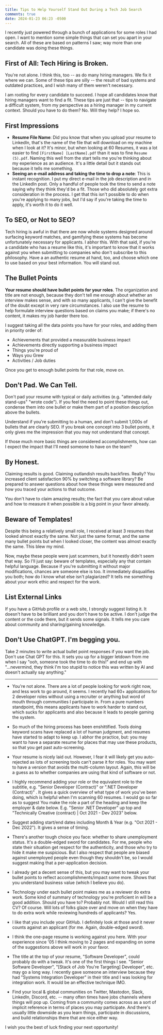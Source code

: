 ```yaml
---
title: Tips to Help Yourself Stand Out During a Tech Job Search
comments: true
date: 2024-01-23 06:23 -0500
---
```

I recently just powered through a bunch of applications for some roles I had open. I want to mention some simple things that can set you apart in your search. All of these are based on patterns I saw; way more than one candidate was doing these things.

## First of All: Tech Hiring is Broken.

You're not alone. I think this, too -- as do many hiring managers. We fix it where we can. Some of these tips are silly -- the result of bad systems and outdated practices, and I wish many of them weren't necessary.

I am rooting for every candidate to succeed. I hope all candidates know that hiring managers want to find a fit. These tips are just that -- tips to navigate a difficult system, from my perspective as a hiring manager in my current context. Should you have to do them? No. Will they help? I hope so.

## First Impressions

* **Resume File Name**: Did you know that when you upload your resume to LinkedIn, that's the name of the file that will download on my machine when I look at it? It's minor, but when looking at 60 Resumes, it was a lot easier to find `[FirstName] [LastName].pdf` than it was to fine `Resume (5).pdf`. Naming this well from the start tells me you're thinking about my experience as an audience. It's a little detail but it stands out because it tells me something.
* **Seeing an e-mail address and taking the time to drop a note**: This is instant recognition. I put my direct e-mail in the job description and in the LinkedIn post. Only a handful of people took the time to send a note saying why they think they'd be a fit. Those who did absolutely got extra consideration in the process. I get that this isn't possible to do when you're applying to many jobs, but I'd say if you're taking the time to apply, it's worth it to do it well.

## To SEO, or Not to SEO?

Tech hiring is awful in that there are now whole systems designed around surfacing keyword matches, and gamifying these systems has become unfortunately necessary for applicants. I abhor this. With that said, if you're a candidate who has a resume like this, it's important to know that it works against you when submitting to companies who don't subscribe to this philosophy. Have a an authentic resume at hand, too, and choose which one to use based on your best information. You will stand out.

## The Bullet Points

**Your resume should have bullet points for your roles**. The organization and title are not enough, because they don't tell me enough about whether an interview makes sense, and with so many applicants, I can't give the benefit of the doubt except in very rare circumstances. I also use the resume to help formulate interview questions based on claims you make; if there's no content, it makes my job harder there too. 

I suggest taking all the data points you have for your roles, and adding them in priority order of:

* Achievements that provided a measurable business impact
* Achievements directly supporting a business impact
* Things you're proud of
* Ways you Grew
* Activities / Job duties

Once you get to enough bullet points for that role, move on.

## Don't Pad. We Can Tell.

Don't pad your resume with typical or daily activities (e.g. "attended daily stand-ups" "wrote code"). If you feel the need to point these things out, condense them into one bullet or make them part of a position description above the bullets.

Understand if you're submitting to a human, and don't submit 1,000s of bullets that are clearly SEO. If you break one concept into 3 bullet points, it only gives me the impression that you may not understand that concept. 

If those much more basic things are considered accomplishments, how can I expect the impact that I'll need someone to have on the team?

## By Honest.

Claiming results is good. Claiming outlandish results backfires. Really? You increased client satisfaction 90% by switching a software library? Be prepared to answer questions about how these things were measured and how you traced your actions to that outcome. 

You don't have to claim amazing results; the fact that you care about value and how to measure it when possible is a big point in your favor already.

## Beware of Templates!

Despite this being a relatively small role, I received at least 3 resumes that looked almost exactly the same. Not just the same format, and the same many bullet points but when I looked closer, the content was almost exactly the same. This blew my mind.

Now, maybe these people were just scammers, but it honestly didn't seem that way. So I'll just say: beware of templates, especially any that contain helpful language. Because if you're submitting it without major modifications, chances are someone else is too. It immediately disqualifies you both; how do I know what else isn't plagiarized? It tells me something about your work ethic and respect for the work.

## List External Links

If you have a GitHub profile or a web site, I strongly suggest listing it. It doesn't have to be brilliant and you don't have to be active. I don't judge the content or the code there, but it sends some signals. It tells me you care about community and sharing/gaining knowledge.

## Don't Use ChatGPT. I'm begging you.

Take 2 minutes to write actual bullet point responses if you want the job. Don't use Chat GPT for this. It sets you up for a bigger letdown from me when I say "ooh, someone took the time to do this!" and end up with "...nevermind, they think I'm too stupid to notice this was written by AI and doesn't actually say anything."

-------------

* You're not alone. There are a lot of people looking for work right now, and less work to go around, it seems. I recently had 60+ applications for 2 developer roles without using a recruiter or anything but word of mouth through communities I participate in. From a pure numbers standpoint, this means applicants have to work harder to stand out, which sucks for applicants and also because it leads to people gaming the system.

* So much of the hiring process has been enshittified. Tools doing keyword scans have replaced a lot of human judgment, and resumes have started to adapt to keep up. I abhor the practice, but: you may want to have a separate resume for places that may use these products, so that you get past auto-screening.

* Your resume is nicely laid out. However, I fear it will likely get you auto-rejected as lots of screening tools can't parse it for roles. You may want to have a version that avoids the multi-column layout. Again, this will be a guess as to whether companies are using that kind of software or not.

* I highly recommend adding your role or the equivalent role to the subtitle, e.g. "Senior Developer (Contract)" or ".NET Developer (Contract)" . It gives a quick overview of what type of work you've been doing, which is helpful when I'm scanning 60 resumes. I would go so far as to suggest You make the role a part of the heading and keep the employer & date below. E.g. "Senior .NET Developer" up top and "Technically Creative (contract) | Oct 2021 - Dev 2023" below.

* Suggest adding start/end dates including Month & Year (e.g. "Oct 2021 - Dec 2022"). It gives a sense of timing.

* There's another tough choice you face: whether to share unemployment status. It's a double-edged sword for candidates. For me, people who state their situation get respect for the authenticity, and those who try to hide it make me suspicious. But I also respect that people are biased against unemployed people even though they shouldn't be, so I would suggest making that a per-application decision.

* I already get a decent sense of this, but you may want to tweak your bullet points to reflect accomplishments/impact some more. Shows that you understand business value (which I believe you do).

* Technology under each bullet point makes me as a reviewer do extra work. Some kind of summary of technology you're proficient in will be a good addition. Should you have to? Probably not. Would I still read this CV? Of course. Will lots of folks glaze over and move on when they have to do extra work while reviewing hundreds of applicants? Yes.

* I like that you include your GitHub. I definitely look at those and it never counts against an applicant (for me. Again, double-edged sword).

* I think the one-page resume is working against you here. With your experience since '05 I think moving to 2 pages and expanding on some of the suggestions above will work in your favor.

* The title at the top of your resume, "Software Developer", could probably do with a tweak. It's one of the first things I see. "Senior Software Developer", "[Stack of Job You're Targeting] Developer", etc. may go a long way. I recently gave someone an interview because they had "Systems Integration Developer" in their title and I was looking for integration work. It would be an effective technique IMO.

* Find your local & global communities on Twitter, Mastodon, Slack, LinkedIn, Discord, etc. -- many often times have jobs channels where things will pop up. Coming from a community comes across as a sort of implicit reference in terms of places you may participate. And there's usually little downside as you learn things, participate in discussions, and build relationships there that are nice either way.

I wish you the best of luck finding your next opportunity! 
